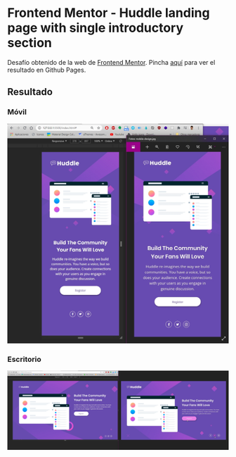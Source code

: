 # Frontend Mentor - Huddle landing page with single introductory section

Desafío obtenido de la web de <a href="https://www.frontendmentor.io/challenges/huddle-landing-page-with-a-single-introductory-section-B_2Wvxgi0" target="_blanck">Frontend Mentor</a>.
Pincha <a href="https://road-to-frontend-mentor-master.github.io/huddle-landing-page-with-a-single-introductory-section/" target="_blanck">aquí</a> para ver el resultado en Github Pages.

## Resultado

### Móvil

<img src="final-result/mobile.jpg" alt="Resultado final vista móvil">

### Escritorio

<img src="final-result/desktop.jpg" alt="Resultado final vista escritorio">
